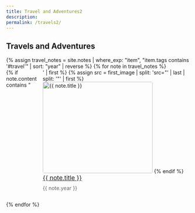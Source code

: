 ```yaml
---
title: Travel and Adventures2
description: 
permalink: /travels2/
---
```


<style>
  .wrapper {
    max-width: 46em;
  }
  .notes-entry {
    display: flex;
    align-items: start;
    margin-bottom: 2em;
    gap: 1em;
  }
  .notes-entry-thumbnail {
    width: 300px;
    height: 250px;
    object-fit: cover;
    border-radius: 4px;
  }
  .notes-entry-content {
    flex: 1;
  }
  .notes-entry-title {
    font-size: 1.2em;
    margin-bottom: 0.5em;
    display: block;
  }
  .notes-entry-date {
    color: #666;
  }
</style>

<h2>Travels and Adventures</h2>

<div class="notes-entry-container">
  {% assign travel_notes = site.notes | where_exp: "item", "item.tags contains '#travel'" | sort: "year" | reverse %}
  {% for note in travel_notes %}
    <div class="notes-entry">
      {% if note.content contains "<img" %}
        {% assign images = note.content | split: '<img ' %}
        {% assign first_image = images[1] | split: '>' | first %}
        {% assign src = first_image | split: 'src="' | last | split: '"' | first %}
        <img class="notes-entry-thumbnail" src="{{ src }}" alt="{{ note.title }}">
      {% endif %}
      <div class="notes-entry-content">
        <a class="internal-link notes-entry-title" href="{{ site.baseurl }}{{ note.url }}">{{ note.title }}</a>
        <span class="notes-entry-date">{{ note.year }}</span>
      </div>
    </div>
  {% endfor %}
</div>